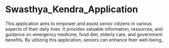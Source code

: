 # Swasthya_Kendra_Application
This application aims to empower and assist senior citizens in various aspects of their daily lives. It provides valuable information, resources, and guidance on emergency medicine, food diet, elderly care, and government benefits. By utilizing this application, seniors can enhance their well-being,.
